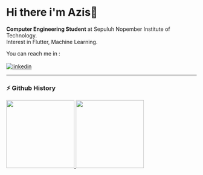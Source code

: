 # Hi there i'm Azis👋

**Computer Engineering Student** at Sepuluh Nopember Institute of Technology.<br>
Interest in Flutter, Machine Learning.<br>

You can reach me in :
</br>
</br>
[![linkedin]](www.linkedin.com/in/zisz)

---

### ⚡ Github History
<p align="left">
<a href="https://github.com/Aziszy">
  <img height="180em" src="https://github-readme-stats-eight-theta.vercel.app/api?username=Aziszy&show_icons=true&theme=algolia&include_all_commits=true&count_private=true"/>
  <img height="180em" src="https://github-readme-stats-eight-theta.vercel.app/api/top-langs/?username=Aziszy&layout=compact&langs_count=8&theme=algolia"/>
</a>
</p>

<!-- LINKS -->

[linkedin]: https://img.shields.io/badge/LinkedIn-0077B5?style=for-the-badge&logo=linkedin&logoColor=white
